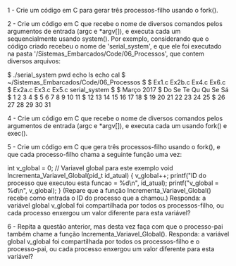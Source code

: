 1 - Crie um código em C para gerar três processos-filho usando o fork().

2 - Crie um código em C que recebe o nome de diversos comandos pelos argumentos de entrada (argc e *argv[]), e executa cada um sequencialmente usando system(). Por exemplo, considerando que o código criado recebeu o nome de 'serial_system', e que ele foi executado na pasta '/Sistemas_Embarcados/Code/06_Processos', que contem diversos arquivos:

$ ./serial_system pwd echo ls echo cal
$ ~/Sistemas_Embarcados/Code/06_Processos
$
$ Ex1.c    Ex2b.c   Ex4.c   Ex6.c
$ Ex2a.c   Ex3.c    Ex5.c   serial_system
$
$     Março 2017
$ Do Se Te Qu Qu Se Sá
$           1  2  3  4
$  5  6  7  8  9 10 11
$ 12 13 14 15 16 17 18
$ 19 20 21 22 23 24 25
$ 26 27 28 29 30 31

4 - Crie um código em C que recebe o nome de diversos comandos pelos argumentos de entrada (argc e *argv[]), e executa cada um usando fork() e exec().

5 - Crie um código em C que gera três processos-filho usando o fork(), e que cada processo-filho chama a seguinte função uma vez:

int v_global = 0; // Variavel global para este exemplo
void Incrementa_Variavel_Global(pid_t id_atual)
{
	v_global++;
	printf("ID do processo que executou esta funcao = %d\n", id_atual);
	printf("v_global = %d\n", v_global);
}
(Repare que a função Incrementa_Variavel_Global() recebe como entrada o ID do processo que a chamou.) Responda: a variável global v_global foi compartilhada por todos os processos-filho, ou cada processo enxergou um valor diferente para esta variável?

6 - Repita a questão anterior, mas desta vez faça com que o processo-pai também chame a função Incrementa_Variavel_Global(). Responda: a variável global v_global foi compartilhada por todos os processos-filho e o processo-pai, ou cada processo enxergou um valor diferente para esta variável?
